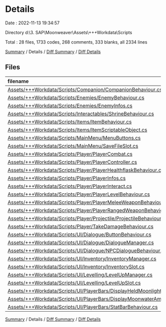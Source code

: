 # Details

Date : 2022-11-13 19:34:57

Directory d:\\3. SAP\\Moonweaver\\Assets\\+++Workdata\\Scripts

Total : 28 files,  1733 codes, 268 comments, 333 blanks, all 2334 lines

[Summary](results.md) / Details / [Diff Summary](diff.md) / [Diff Details](diff-details.md)

## Files
| filename | language | code | comment | blank | total |
| :--- | :--- | ---: | ---: | ---: | ---: |
| [Assets/+++Workdata/Scripts/Companion/CompanionBehaviour.cs](/Assets/+++Workdata/Scripts/Companion/CompanionBehaviour.cs) | C# | 32 | 0 | 7 | 39 |
| [Assets/+++Workdata/Scripts/Enemies/EnemyBehaviour.cs](/Assets/+++Workdata/Scripts/Enemies/EnemyBehaviour.cs) | C# | 19 | 0 | 7 | 26 |
| [Assets/+++Workdata/Scripts/Enemies/EnemyInfos.cs](/Assets/+++Workdata/Scripts/Enemies/EnemyInfos.cs) | C# | 124 | 0 | 19 | 143 |
| [Assets/+++Workdata/Scripts/Interactables/ShrineBehaviour.cs](/Assets/+++Workdata/Scripts/Interactables/ShrineBehaviour.cs) | C# | 34 | 0 | 5 | 39 |
| [Assets/+++Workdata/Scripts/Items/ItemBehaviour.cs](/Assets/+++Workdata/Scripts/Items/ItemBehaviour.cs) | C# | 24 | 0 | 5 | 29 |
| [Assets/+++Workdata/Scripts/Items/ItemScriptableObject.cs](/Assets/+++Workdata/Scripts/Items/ItemScriptableObject.cs) | C# | 9 | 0 | 1 | 10 |
| [Assets/+++Workdata/Scripts/MainMenu/MenuButtons.cs](/Assets/+++Workdata/Scripts/MainMenu/MenuButtons.cs) | C# | 82 | 4 | 8 | 94 |
| [Assets/+++Workdata/Scripts/MainMenu/SaveFileSlot.cs](/Assets/+++Workdata/Scripts/MainMenu/SaveFileSlot.cs) | C# | 7 | 0 | 2 | 9 |
| [Assets/+++Workdata/Scripts/Player/PlayerCombat.cs](/Assets/+++Workdata/Scripts/Player/PlayerCombat.cs) | C# | 177 | 55 | 31 | 263 |
| [Assets/+++Workdata/Scripts/Player/PlayerController.cs](/Assets/+++Workdata/Scripts/Player/PlayerController.cs) | C# | 233 | 75 | 58 | 366 |
| [Assets/+++Workdata/Scripts/Player/PlayerHealthflaskBehaviour.cs](/Assets/+++Workdata/Scripts/Player/PlayerHealthflaskBehaviour.cs) | C# | 42 | 26 | 9 | 77 |
| [Assets/+++Workdata/Scripts/Player/PlayerInfos.cs](/Assets/+++Workdata/Scripts/Player/PlayerInfos.cs) | C# | 119 | 41 | 22 | 182 |
| [Assets/+++Workdata/Scripts/Player/PlayerInteract.cs](/Assets/+++Workdata/Scripts/Player/PlayerInteract.cs) | C# | 34 | 10 | 14 | 58 |
| [Assets/+++Workdata/Scripts/Player/PlayerLevelBehaviour.cs](/Assets/+++Workdata/Scripts/Player/PlayerLevelBehaviour.cs) | C# | 122 | 18 | 21 | 161 |
| [Assets/+++Workdata/Scripts/Player/PlayerMeleeWeaponBehaviour.cs](/Assets/+++Workdata/Scripts/Player/PlayerMeleeWeaponBehaviour.cs) | C# | 80 | 14 | 16 | 110 |
| [Assets/+++Workdata/Scripts/Player/PlayerRangedWeaponBehaviour.cs](/Assets/+++Workdata/Scripts/Player/PlayerRangedWeaponBehaviour.cs) | C# | 32 | 12 | 11 | 55 |
| [Assets/+++Workdata/Scripts/Player/Projectile/ProjectileBehaviour.cs](/Assets/+++Workdata/Scripts/Player/Projectile/ProjectileBehaviour.cs) | C# | 43 | 0 | 11 | 54 |
| [Assets/+++Workdata/Scripts/Player/TakeDamageBehaviour.cs](/Assets/+++Workdata/Scripts/Player/TakeDamageBehaviour.cs) | C# | 20 | 0 | 3 | 23 |
| [Assets/+++Workdata/Scripts/UI/Dialogue/ButtonBehaviour.cs](/Assets/+++Workdata/Scripts/UI/Dialogue/ButtonBehaviour.cs) | C# | 22 | 0 | 7 | 29 |
| [Assets/+++Workdata/Scripts/UI/Dialogue/DialogueManager.cs](/Assets/+++Workdata/Scripts/UI/Dialogue/DialogueManager.cs) | C# | 91 | 3 | 18 | 112 |
| [Assets/+++Workdata/Scripts/UI/Dialogue/NPCDialogueBehaviour.cs](/Assets/+++Workdata/Scripts/UI/Dialogue/NPCDialogueBehaviour.cs) | C# | 40 | 0 | 10 | 50 |
| [Assets/+++Workdata/Scripts/UI/Inventory/InventoryManager.cs](/Assets/+++Workdata/Scripts/UI/Inventory/InventoryManager.cs) | C# | 30 | 0 | 5 | 35 |
| [Assets/+++Workdata/Scripts/UI/Inventory/InventorySlot.cs](/Assets/+++Workdata/Scripts/UI/Inventory/InventorySlot.cs) | C# | 41 | 2 | 9 | 52 |
| [Assets/+++Workdata/Scripts/UI/Levelling/LevelUpManager.cs](/Assets/+++Workdata/Scripts/UI/Levelling/LevelUpManager.cs) | C# | 112 | 7 | 7 | 126 |
| [Assets/+++Workdata/Scripts/UI/Levelling/LevelUpSlot.cs](/Assets/+++Workdata/Scripts/UI/Levelling/LevelUpSlot.cs) | C# | 50 | 0 | 11 | 61 |
| [Assets/+++Workdata/Scripts/UI/PlayerBars/DisplayHeldMoonlight.cs](/Assets/+++Workdata/Scripts/UI/PlayerBars/DisplayHeldMoonlight.cs) | C# | 13 | 0 | 4 | 17 |
| [Assets/+++Workdata/Scripts/UI/PlayerBars/DisplayMoonwaterAmount.cs](/Assets/+++Workdata/Scripts/UI/PlayerBars/DisplayMoonwaterAmount.cs) | C# | 13 | 0 | 3 | 16 |
| [Assets/+++Workdata/Scripts/UI/PlayerBars/StatBarBehaviour.cs](/Assets/+++Workdata/Scripts/UI/PlayerBars/StatBarBehaviour.cs) | C# | 88 | 1 | 9 | 98 |

[Summary](results.md) / Details / [Diff Summary](diff.md) / [Diff Details](diff-details.md)